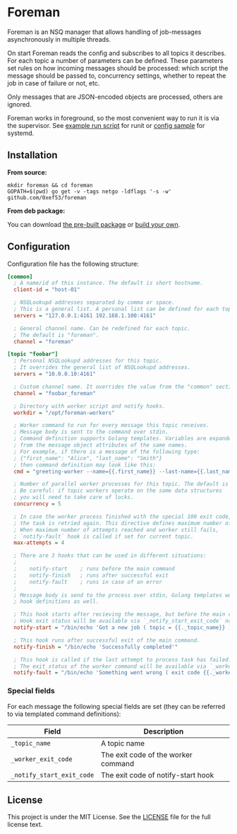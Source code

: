 # Foreman

Foreman is an NSQ manager that allows handling of job-messages asynchronously in multiple threads.

On start Foreman reads the config and subscribes to all topics it describes. For each topic a number of parameters can be defined. These parameters set rules on how incoming messages should be processed: which script the message should be passed to, concurrency settings, whether to repeat the job in case of failure or not, etc.

Only messages that are JSON-encoded objects are processed, others are ignored.

Foreman works in foreground, so the most convenient way to run it is via the supervisor. See [example run script](https://github.com/0xef53/foreman/tree/master/runit) for runit or [config sample](https://github.com/0xef53/foreman/tree/master/systemd/foreman.service) for systemd.

## Installation

**From source:**

```shell
mkdir foreman && cd foreman
GOPATH=$(pwd) go get -v -tags netgo -ldflags '-s -w' github.com/0xef53/foreman
```

**From deb package:**

You can download [the pre-built package](https://github.com/0xef53/foreman/releases) or [build your own](https://github.com/0xef53/foreman-debian).

## Configuration

Configuration file has the following structure:

```ini
[common]
  ; A name/id of this instance. The default is short hostname.
  client-id = "host-01"

  ; NSQLookupd addresses separated by comma or space.
  ; This is a general list. A personal list can be defined for each topic.
  servers = "127.0.0.1:4161 192.168.1.100:4161"

  ; General channel name. Can be redefined for each topic.
  ; The default is "foreman".
  channel = "foreman"

[topic "foobar"]
  ; Personal NSQLookupd addresses for this topic.
  ; It overrides the general list of NSQLookupd addresses.
  servers = "10.0.0.10:4161"

  ; Custom channel name. It overrides the value from the "common" section.
  channel = "foobar_foreman"

  ; Directory with worker script and notify hooks.
  workdir = "/opt/foreman-workers"

  ; Worker command to run for every message this topic receives.
  ; Message body is sent to the command over stdin.
  ; Command definition supports Golang templates. Variables are expanded
  ; from the message object attributes of the same names.
  ; For example, if there is a message of the following type:
  ; {"first_name": "Alice", "last_name": "Smith"}
  ; then command definition may look like this:
  cmd = "greeting-worker --name={{.first_name}} --last-name={{.last_name}}"

  ; Number of parallel worker processes for this topic. The default is 1.
  ; Be careful: if topic workers operate on the same data structures 
  ; you will need to take care of locks.
  concurrency = 5

  ; In case the worker process finished with the special 100 exit code, 
  ; the task is retried again. This directive defines maximum number of retries.
  ; When maximum number of attempts reached and worker still fails,
  ; `notify-fault` hook is called if set for current topic.
  max-attempts = 4

  ; There are 3 hooks that can be used in different situations:
  ;
  ;    notify-start    ; runs before the main command
  ;    notify-finish   ; runs after successful exit
  ;    notify-fault    ; runs in case of an error
  ;
  ; Message body is send to the process over stdin, Golang templates work for
  ; hook definitions as well.

  ; This hook starts after recieving the message, but before the main command is called.
  ; Hook exit status will be available via `_notify_start_exit_code` name.
  notify-start = "/bin/echo 'Got a new job ( topic = {{._topic_name}} )'"

  ; This hook runs after successful exit of the main command.
  notify-finish = "/bin/echo 'Successfully completed'"

  ; This hook is called if the last attempt to process task has failed.
  ; The exit status of the worker command will be available via `_worker_exit_code` name.
  notify-fault = "/bin/echo 'Something went wrong ( exit code {{._worker_exit_code}} )'"
```

### Special fields

For each message the following special fields are set (they can be referred to via templated command definitions):

| Field                     | Description
| ------------------------- | -----------------------------------
| `_topic_name`             | A topic name
| `_worker_exit_code`       | The exit code of the worker command
| `_notify_start_exit_code` | The exit code of notify-start hook

## License

This project is under the MIT License. See the [LICENSE](https://github.com/0xef53/foreman/blob/master/LICENSE) file for the full license text.
